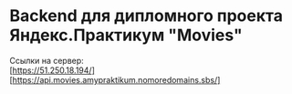 # Backend для дипломного проекта Яндекс.Практикум "Movies"  

Ссылки на сервер:  
[https://51.250.18.194/]
[https://api.movies.amypraktikum.nomoredomains.sbs/]
